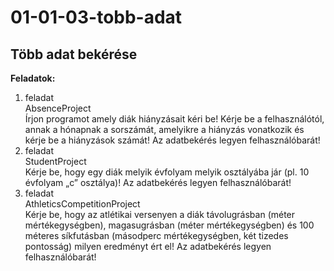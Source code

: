 # 01-01-03-tobb-adat
## Több adat bekérése
**Feladatok:**
1. feladat    
AbsenceProject    
Írjon programot amely diák hiányzásait kéri be! Kérje be a felhasználótól, annak a hónapnak a sorszámát, amelyikre a hiányzás vonatkozik és kérje be a hiányzások számát! Az adatbekérés legyen felhasználóbarát!    
2. feladat    
StudentProject    
Kérje be, hogy egy diák melyik évfolyam melyik osztályába jár (pl. 10 évfolyam „c” osztálya)! Az adatbekérés legyen felhasználóbarát!    
3. feladat    
AthleticsCompetitionProject    
Kérje be, hogy az atlétikai versenyen a diák távolugrásban (méter mértékegységben), magasugrásban (méter mértékegységben) és 100 méteres síkfutásban (másodperc mértékegységben, két tizedes pontosság) milyen eredményt ért el! Az adatbekérés legyen felhasználóbarát!   

